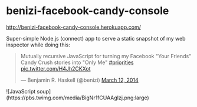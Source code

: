 # benizi-facebook-candy-console

http://benizi-facebook-candy-console.herokuapp.com/

Super-simple Node.js (connect) app to serve a static snapshot of my web
inspector while doing this:

<blockquote class="twitter-tweet" lang="en"><p>Mutually recursive JavaScript for turning my Facebook &quot;Your Friends&quot; Candy Crush stories into &quot;Only Me&quot; <a href="https://twitter.com/search?q=%23priorities&amp;src=hash">#priorities</a> <a href="http://t.co/H4Jh2CKXot">pic.twitter.com/H4Jh2CKXot</a></p>&mdash; Benjamin R. Haskell (@benizi) <a href="https://twitter.com/benizi/statuses/443619610030395392">March 12, 2014</a></blockquote>
![JavaScript soup](https://pbs.twimg.com/media/BigNr1fCUAAgIzj.png:large)

